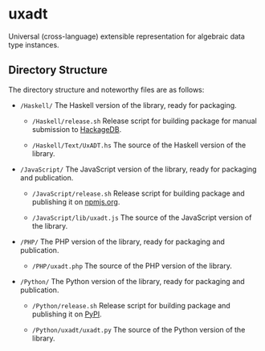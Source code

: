 uxadt
=====

Universal (cross-language) extensible representation for algebraic data type instances.

Directory Structure
-------------------

The directory structure and noteworthy files are as follows:

* `/Haskell/`
  The Haskell version of the library, ready for packaging.

  - `/Haskell/release.sh`
  Release script for building package for manual submission to [HackageDB](http://hackage.haskell.org/).

  - `/Haskell/Text/UxADT.hs`
  The source of the Haskell version of the library.

* `/JavaScript/`
  The JavaScript version of the library, ready for packaging and publication.

  - `/JavaScript/release.sh`
  Release script for building package and publishing it on [npmjs.org](https://www.npmjs.org/).

  - `/JavaScript/lib/uxadt.js`
  The source of the JavaScript version of the library.

* `/PHP/`
  The PHP version of the library, ready for packaging and publication.

  - `/PHP/uxadt.php`
  The source of the PHP version of the library.

* `/Python/`
  The Python version of the library, ready for packaging and publication.

  - `/Python/release.sh`
  Release script for building package and publishing it on [PyPI](https://pypi.python.org/).

  - `/Python/uxadt/uxadt.py`
  The source of the Python version of the library.
